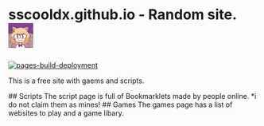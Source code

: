 # sscooldx.github.io - Random site. <img src="/Assets/62b2e13ee2994086327356a18e6c5fc2.png" height="50" width="50">
[![pages-build-deployment](https://github.com/sscooldx/sscooldx.github.io/actions/workflows/pages/pages-build-deployment/badge.svg)](https://github.com/sscooldx/sscooldx.github.io/actions/workflows/pages/pages-build-deployment)
<p>This is a free site with gaems and scripts.</p>
## Scripts
The script page is full of Bookmarklets made by people online. *i do not claim them as mines!
## Games
The games page has a list of websites to play and a game libary.
